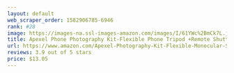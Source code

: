 ```yaml
---
layout: default 
﻿web_scraper_order: 1582906785-6946
rank: #28
image: https://images-na.ssl-images-amazon.com/images/I/61YWc%2BmCk7L.jpg
title: Apexel Phone Photography Kit-Flexible Phone Tripod +Remote Shutter +4 in 1 Lens Kit- 18X…
url: https://www.amazon.com/Apexel-Photography-Kit-Flexible-Monocular-Smartphone/dp/B0798H1YYF/ref=zg_mw_photo_28?_encoding=UTF8&psc=1&refRID=C6DA0XF7JAQBJB1KF3C0
reviews: 3.9 out of 5 stars
price: $13.05 
---
```

